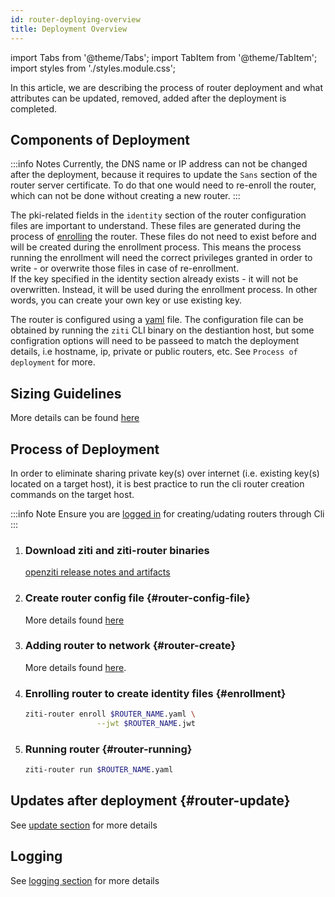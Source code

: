 ```yaml
---
id: router-deploying-overview
title: Deployment Overview
---
```


import Tabs from '@theme/Tabs';
import TabItem from '@theme/TabItem';
import styles from './styles.module.css';

In this article, we are describing the process of router deployment and what attributes can be updated, removed, added after the deployment is completed.  

## Components of Deployment

:::info Notes
Currently, the DNS name or IP address can not be changed after the deployment, because it requires to update the `Sans` section of the router server certificate. To do that one would need to re-enroll the router, which can not be done without creating a new router.
:::

<Tabs>
<TabItem value="Identity" label="Identity" attributes={{className: styles.green}}>

The pki-related fields in the `identity` section of the router configuration files are important to understand. These
files are generated during the process of [enrolling](#enrollment) the router. These files do not need to exist before and will be created during the enrollment process. 
This means the process running the enrollment will need the correct privileges granted in order to write - or overwrite those files in case of re-enrollment.  
If the key specified in the identity section already exists - it will not be overwritten. Instead, it will be used during the enrollment process. In other words, you can create your own key or use existing key.

</TabItem>
<TabItem value="Config" label="Configuration File" attributes={{className: styles.orange}}>

The router is configured using a [yaml](https://yaml.org/) file. The configuration file can be obtained by running the `ziti` CLI binary on the destiantion host, 
but some configration options will need to be passeed to match the deployment details, i.e hostname, ip, private or public routers, etc. See `Process of deployment` for more.

</TabItem>
</Tabs>

## Sizing Guidelines
More details can be found [here](03-sizing.md)
## Process of Deployment
In order to eliminate sharing private key(s) over internet (i.e. existing key(s) located on a target host), it is best practice to run the cli router creation commands  on the target host. 

:::info Note
Ensure you are [logged in](../04-cli/02-logging-in.md) 
for creating/udating routers through Cli
:::

1. ### Download ziti and ziti-router binaries
    [openziti release notes and artifacts](https://github.com/openziti/ziti/releases)
1. ### Create router config file {#router-config-file}
    More details found [here](02-configuration.md)
1. ### Adding router to network {#router-create}
    More details found [here](04-update/01-cli.md/#create-router).
1. ### Enrolling router to create identity files {#enrollment}  
    ```bash
    ziti-router enroll $ROUTER_NAME.yaml \
                    --jwt $ROUTER_NAME.jwt
    ```
1. ### Running router {#router-running} 
    ```bash
    ziti-router run $ROUTER_NAME.yaml
    ```
## Updates after deployment {#router-update}
See [update section](04-update/01-cli.md/#update-router) for more details
## Logging
See [logging section](../04-cli/03-logging.md) for more details